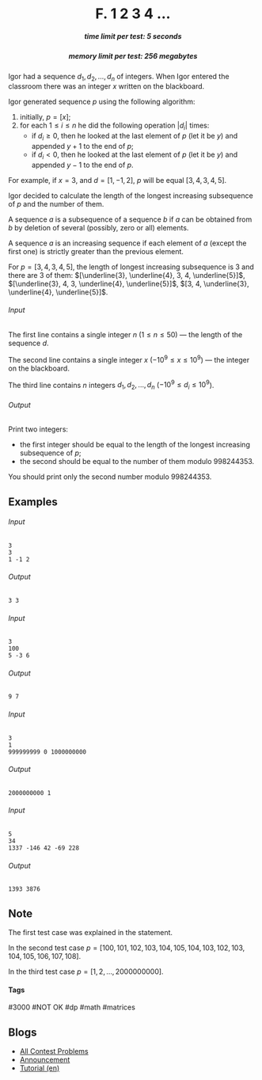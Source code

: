 <h1 style='text-align: center;'> F. 1 2 3 4 ...</h1>

<h5 style='text-align: center;'>time limit per test: 5 seconds</h5>
<h5 style='text-align: center;'>memory limit per test: 256 megabytes</h5>

Igor had a sequence $d_1, d_2, \dots, d_n$ of integers. When Igor entered the classroom there was an integer $x$ written on the blackboard.

Igor generated sequence $p$ using the following algorithm: 

1. initially, $p = [x]$;
2. for each $1 \leq i \leq n$ he did the following operation $|d_i|$ times:
	* if $d_i \geq 0$, then he looked at the last element of $p$ (let it be $y$) and appended $y + 1$ to the end of $p$;
	* if $d_i < 0$, then he looked at the last element of $p$ (let it be $y$) and appended $y - 1$ to the end of $p$.

For example, if $x = 3$, and $d = [1, -1, 2]$, $p$ will be equal $[3, 4, 3, 4, 5]$.

Igor decided to calculate the length of the longest increasing subsequence of $p$ and the number of them.

A sequence $a$ is a subsequence of a sequence $b$ if $a$ can be obtained from $b$ by deletion of several (possibly, zero or all) elements.

A sequence $a$ is an increasing sequence if each element of $a$ (except the first one) is strictly greater than the previous element.

For $p = [3, 4, 3, 4, 5]$, the length of longest increasing subsequence is $3$ and there are $3$ of them: $[\underline{3}, \underline{4}, 3, 4, \underline{5}]$, $[\underline{3}, 4, 3, \underline{4}, \underline{5}]$, $[3, 4, \underline{3}, \underline{4}, \underline{5}]$.

###### Input

The first line contains a single integer $n$ ($1 \leq n \leq 50$) — the length of the sequence $d$.

The second line contains a single integer $x$ ($-10^9 \leq x \leq 10^9$) — the integer on the blackboard.

The third line contains $n$ integers $d_1, d_2, \ldots, d_n$ ($-10^9 \leq d_i \leq 10^9$).

###### Output

Print two integers: 

* the first integer should be equal to the length of the longest increasing subsequence of $p$;
* the second should be equal to the number of them modulo $998244353$.

You should print only the second number modulo $998244353$.

## Examples

###### Input


```text
3
3
1 -1 2
```
###### Output


```text
3 3
```
###### Input


```text
3
100
5 -3 6
```
###### Output


```text
9 7
```
###### Input


```text
3
1
999999999 0 1000000000
```
###### Output


```text
2000000000 1
```
###### Input


```text
5
34
1337 -146 42 -69 228
```
###### Output


```text
1393 3876
```
## Note

The first test case was explained in the statement.

In the second test case $p = [100, 101, 102, 103, 104, 105, 104, 103, 102, 103, 104, 105, 106, 107, 108]$.

In the third test case $p = [1, 2, \ldots, 2000000000]$.



#### Tags 

#3000 #NOT OK #dp #math #matrices 

## Blogs
- [All Contest Problems](../Codeforces_Round_696_(Div._2).md)
- [Announcement](../blogs/Announcement.md)
- [Tutorial (en)](../blogs/Tutorial_(en).md)

